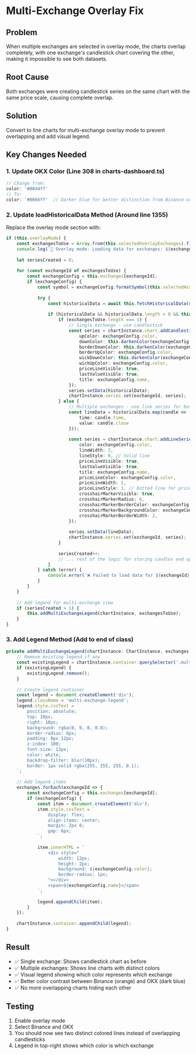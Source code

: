 # Multi-Exchange Overlay Fix

## Problem
When multiple exchanges are selected in overlay mode, the charts overlap completely, with one exchange's candlestick chart covering the other, making it impossible to see both datasets.

## Root Cause
Both exchanges were creating candlestick series on the same chart with the same price scale, causing complete overlap.

## Solution
Convert to line charts for multi-exchange overlay mode to prevent overlapping and add visual legend.

## Key Changes Needed

### 1. Update OKX Color (Line 308 in charts-dashboard.ts)
```typescript
// Change from:
color: '#00d4ff'
// To:
color: '#0066ff'  // Darker blue for better distinction from Binance orange
```

### 2. Update loadHistoricalData Method (Around line 1355)
Replace the overlay mode section with:

```typescript
if (this.overlayMode) {
    const exchangesToUse = Array.from(this.selectedOverlayExchanges).filter(ex => workingExchanges.includes(ex));
    console.log(`🔄 Overlay mode: Loading data for exchanges: ${exchangesToUse.join(', ')}`);
    
    let seriesCreated = 0;
    
    for (const exchangeId of exchangesToUse) {
        const exchangeConfig = this.exchanges[exchangeId];
        if (exchangeConfig) {
            const symbol = exchangeConfig.formatSymbol(this.selectedAsset);
            
            try {
                const historicalData = await this.fetchHistoricalData(symbol, chartInstance.timeframe, exchangeId);
                
                if (historicalData && historicalData.length > 0 && this.validateKlineData(historicalData)) {
                    if (exchangesToUse.length === 1) {
                        // Single exchange - use candlestick
                        const series = chartInstance.chart.addCandlestickSeries({
                            upColor: exchangeConfig.color,
                            downColor: this.darkenColor(exchangeConfig.color),
                            borderDownColor: this.darkenColor(exchangeConfig.color),
                            borderUpColor: exchangeConfig.color,
                            wickDownColor: this.darkenColor(exchangeConfig.color),
                            wickUpColor: exchangeConfig.color,
                            priceLineVisible: true,
                            lastValueVisible: true,
                            title: exchangeConfig.name,
                        });
                        series.setData(historicalData);
                        chartInstance.series.set(exchangeId, series);
                    } else {
                        // Multiple exchanges - use line series for better visibility
                        const lineData = historicalData.map(candle => ({
                            time: candle.time,
                            value: candle.close
                        }));
                        
                        const series = chartInstance.chart.addLineSeries({
                            color: exchangeConfig.color,
                            lineWidth: 3,
                            lineStyle: 0, // Solid line
                            priceLineVisible: true,
                            lastValueVisible: true,
                            title: exchangeConfig.name,
                            priceLineColor: exchangeConfig.color,
                            priceLineWidth: 2,
                            priceLineStyle: 1, // Dotted line for price
                            crosshairMarkerVisible: true,
                            crosshairMarkerRadius: 6,
                            crosshairMarkerBorderColor: exchangeConfig.color,
                            crosshairMarkerBackgroundColor: exchangeConfig.color,
                            crosshairMarkerBorderWidth: 2,
                        });
                        
                        series.setData(lineData);
                        chartInstance.series.set(exchangeId, series);
                    }
                    
                    seriesCreated++;
                    // ... rest of the logic for storing candles and updating stats
                }
            } catch (error) {
                console.error(`❌ Failed to load data for ${exchangeId}:`, error);
            }
        }
    }
    
    // Add legend for multi-exchange view
    if (seriesCreated > 1) {
        this.addMultiExchangeLegend(chartInstance, exchangesToUse);
    }
}
```

### 3. Add Legend Method (Add to end of class)
```typescript
private addMultiExchangeLegend(chartInstance: ChartInstance, exchanges: string[]) {
    // Remove existing legend if any
    const existingLegend = chartInstance.container.querySelector('.multi-exchange-legend');
    if (existingLegend) {
        existingLegend.remove();
    }
    
    // Create legend container
    const legend = document.createElement('div');
    legend.className = 'multi-exchange-legend';
    legend.style.cssText = `
        position: absolute;
        top: 10px;
        right: 10px;
        background: rgba(0, 0, 0, 0.8);
        border-radius: 6px;
        padding: 8px 12px;
        z-index: 100;
        font-size: 12px;
        color: white;
        backdrop-filter: blur(10px);
        border: 1px solid rgba(255, 255, 255, 0.1);
    `;
    
    // Add legend items
    exchanges.forEach(exchangeId => {
        const exchangeConfig = this.exchanges[exchangeId];
        if (exchangeConfig) {
            const item = document.createElement('div');
            item.style.cssText = `
                display: flex;
                align-items: center;
                margin: 2px 0;
                gap: 6px;
            `;
            
            item.innerHTML = `
                <div style="
                    width: 12px;
                    height: 2px;
                    background: ${exchangeConfig.color};
                    border-radius: 1px;
                "></div>
                <span>${exchangeConfig.name}</span>
            `;
            
            legend.appendChild(item);
        }
    });
    
    chartInstance.container.appendChild(legend);
}
```

## Result
- ✅ Single exchange: Shows candlestick chart as before
- ✅ Multiple exchanges: Shows line charts with distinct colors
- ✅ Visual legend showing which color represents which exchange
- ✅ Better color contrast between Binance (orange) and OKX (dark blue)
- ✅ No more overlapping charts hiding each other

## Testing
1. Enable overlay mode
2. Select Binance and OKX
3. You should now see two distinct colored lines instead of overlapping candlesticks
4. Legend in top-right shows which color is which exchange 